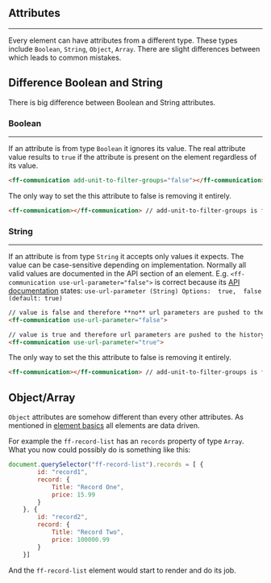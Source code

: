 ## Attributes

---
Every element can have attributes from a different type.
These types include `Boolean`, `String`, `Object`, `Array`. There are slight differences between which leads to common mistakes.

## Difference Boolean and String
There is big difference between Boolean and String attributes.

### Boolean

---
If an attribute is from type `Boolean` it ignores its value. The real attribute value results to `true` if the attribute is present on the element regardless of its value.

````html
<ff-communication add-unit-to-filter-groups="false"></ff-communication> // true because it's a boolean attribute
```` 

The only way to set the this attribute to false is removing it entirely.
````html
<ff-communication></ff-communication> // add-unit-to-filter-groups is false because it's not present on the element
```` 

### String

---
If an attribute is from type `String` it accepts only values it expects. The value can be case-sensitive depending on implementation. Normally all valid values are documented in the API section of an element. 
E.g. `<ff-communication use-url-parameter="false">` is correct because its [API documentation](api/ff-searchbox) states: `use-url-parameter (String) Options:  true,  false (default: true)`

````html
// value is false and therefore **no** url parameters are pushed to the history when a search request succeeds.
<ff-communication use-url-parameter="false">

// value is true and therefore url parameters are pushed to the history when a search request succeeds. 
<ff-communication use-url-parameter="true">  
```` 

The only way to set the this attribute to false is removing it entirely.
````html
<ff-communication></ff-communication> // add-unit-to-filter-groups is false because it's not present on the element
```` 

## Object/Array
`Object` attributes are somehow different than every other attributes.
As mentioned in [element basics](documentation/communication) all elements are data driven.

For example the `ff-record-list` has an `records` property of type `Array`. 
What you now could possibly do is something like this:

````javascript
document.querySelector("ff-record-list").records = [ {
        id: "record1",
        record: {
            Title: "Record One",
            price: 15.99
        }
    }, {
        id: "record2",
        record: {
            Title: "Record Two",
            price: 100000.99
        }
    }]
```` 

And the `ff-record-list` element would start to render and do its job.